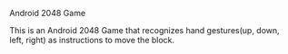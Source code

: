 Android 2048 Game

This is an Android 2048 Game that recognizes hand gestures(up, down, left, right) as instructions to move the block.
